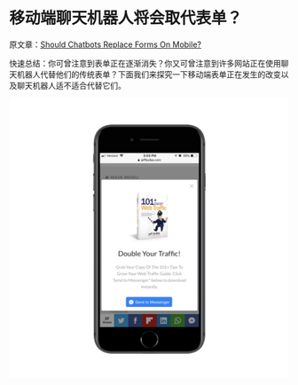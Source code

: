 # 移动端聊天机器人将会取代表单？

原文章：[Should Chatbots Replace Forms On Mobile?](https://www.smashingmagazine.com/2019/05/chatbots-forms-mobile/)

快速总结：你可曾注意到表单正在逐渐消失？你又可曾注意到许多网站正在使用聊天机器人代替他们的传统表单？下面我们来探究一下移动端表单正在发生的改变以及聊天机器人适不适合代替它们。

![jeff-bullas-ebook](/img/jeff-bullas-ebook.webp)
